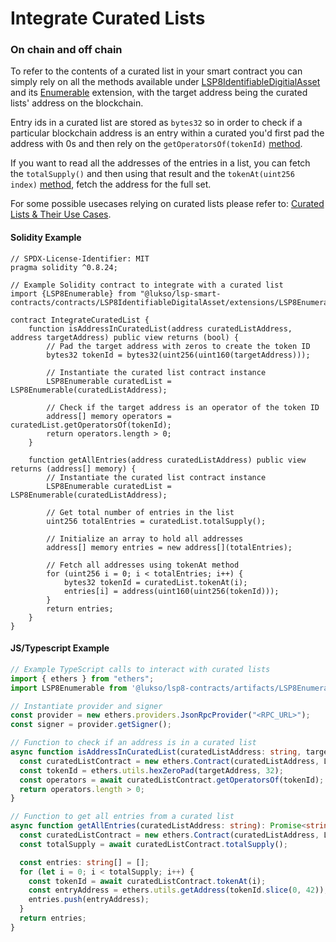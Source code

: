 # Integrate Curated Lists

### On chain and off chain

To refer to the contents of a curated list in your smart contract you can simply rely on all the methods available under [LSP8IdentifiableDigitialAsset](https://github.com/lukso-network/LIPs/blob/main/LSPs/LSP-8-IdentifiableDigitalAsset.md#interface-cheat-sheet) and its [Enumerable](https://github.com/lukso-network/lsp-smart-contracts/blob/develop/packages/lsp8-contracts/contracts/extensions/LSP8Enumerable.sol) extension, with the target address being the curated lists' address on the blockchain.

Entry ids in a curated list are stored as `bytes32` so in order to check if a particular blockchain address is an entry within a curated you'd first pad the address with 0s and then rely on the `getOperatorsOf(tokenId)` [method](https://github.com/lukso-network/LIPs/blob/main/LSPs/LSP-8-IdentifiableDigitalAsset.md#getoperatorsof).&#x20;

If you want to read all the addresses of the entries in a list, you can fetch the `totalSupply()` and then using that result and the `tokenAt(uint256 index)` [method](https://github.com/lukso-network/lsp-smart-contracts/blob/develop/packages/lsp8-contracts/contracts/extensions/LSP8Enumerable.sol#L29C14-L29C36), fetch the address for the full set.

For some possible usecases relying on curated lists please refer to: [Curated Lists & Their Use Cases](../getting-started/curated-hash-lists.md).

#### Solidity Example

```solidity
// SPDX-License-Identifier: MIT
pragma solidity ^0.8.24;

// Example Solidity contract to integrate with a curated list
import {LSP8Enumerable} from "@lukso/lsp-smart-contracts/contracts/LSP8IdentifiableDigitalAsset/extensions/LSP8Enumerable.sol";

contract IntegrateCuratedList {
    function isAddressInCuratedList(address curatedListAddress, address targetAddress) public view returns (bool) {
        // Pad the target address with zeros to create the token ID
        bytes32 tokenId = bytes32(uint256(uint160(targetAddress)));
        
        // Instantiate the curated list contract instance
        LSP8Enumerable curatedList = LSP8Enumerable(curatedListAddress);
        
        // Check if the target address is an operator of the token ID
        address[] memory operators = curatedList.getOperatorsOf(tokenId);
        return operators.length > 0;
    }

    function getAllEntries(address curatedListAddress) public view returns (address[] memory) {
        // Instantiate the curated list contract instance
        LSP8Enumerable curatedList = LSP8Enumerable(curatedListAddress);
        
        // Get total number of entries in the list
        uint256 totalEntries = curatedList.totalSupply();
        
        // Initialize an array to hold all addresses
        address[] memory entries = new address[](totalEntries);
        
        // Fetch all addresses using tokenAt method
        for (uint256 i = 0; i < totalEntries; i++) {
            bytes32 tokenId = curatedList.tokenAt(i);
            entries[i] = address(uint160(uint256(tokenId)));
        }
        return entries;
    }
}
```

#### JS/Typescript Example

```typescript
// Example TypeScript calls to interact with curated lists
import { ethers } from "ethers";
import LSP8Enumerable from '@lukso/lsp8-contracts/artifacts/LSP8Enumerable.json';

// Instantiate provider and signer
const provider = new ethers.providers.JsonRpcProvider("<RPC_URL>");
const signer = provider.getSigner();

// Function to check if an address is in a curated list
async function isAddressInCuratedList(curatedListAddress: string, targetAddress: string): Promise<boolean> {
  const curatedListContract = new ethers.Contract(curatedListAddress, LSP8EnumerableABI, provider);
  const tokenId = ethers.utils.hexZeroPad(targetAddress, 32);
  const operators = await curatedListContract.getOperatorsOf(tokenId);
  return operators.length > 0;
}

// Function to get all entries from a curated list
async function getAllEntries(curatedListAddress: string): Promise<string[]> {
  const curatedListContract = new ethers.Contract(curatedListAddress, LSP8EnumerableABI, provider);
  const totalSupply = await curatedListContract.totalSupply();

  const entries: string[] = [];
  for (let i = 0; i < totalSupply; i++) {
    const tokenId = await curatedListContract.tokenAt(i);
    const entryAddress = ethers.utils.getAddress(tokenId.slice(0, 42));
    entries.push(entryAddress);
  }
  return entries;
}
```
